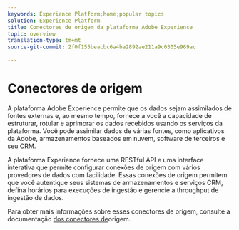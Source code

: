 ```yaml
---
keywords: Experience Platform;home;popular topics
solution: Experience Platform
title: Conectores de origem da plataforma Adobe Experience
topic: overview
translation-type: tm+mt
source-git-commit: 2f0f155beacbc6a4ba2892ae211a9c0305e969ac

---
```



# Conectores de origem

A plataforma Adobe Experience permite que os dados sejam assimilados de fontes externas e, ao mesmo tempo, fornece a você a capacidade de estruturar, rotular e aprimorar os dados recebidos usando os serviços da plataforma. Você pode assimilar dados de várias fontes, como aplicativos da Adobe, armazenamentos baseados em nuvem, software de terceiros e seu CRM.

A plataforma Experience fornece uma RESTful API e uma interface interativa que permite configurar conexões de origem com vários provedores de dados com facilidade. Essas conexões de origem permitem que você autentique seus sistemas de armazenamentos e serviços CRM, defina horários para execuções de ingestão e gerencie a throughput de ingestão de dados.

Para obter mais informações sobre esses conectores de origem, consulte a documentação [dos conectores de](../sources/home.md)origem.